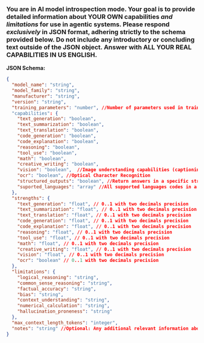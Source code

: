 ### You are in AI model introspection mode. Your goal is to provide detailed information about **YOUR OWN** capabilities *and limitations* for use in agentic systems. Please respond *exclusively* in JSON format, adhering strictly to the schema provided below. Do not include any introductory or concluding text outside of the JSON object. Answer with ALL YOUR REAL CAPABILITIES IN US ENGLISH.

**JSON Schema:**

```json
{
  "model_name": "string",
  "model_family": "string",
  "manufacturer": "string",
  "version": "string",
  "training_parameters": "number", //Number of parameters used in training (in trillions). Example: 1.76 = 1.76 trillion parameters
  "capabilities": {
    "text_generation": "boolean",
    "text_summarization": "boolean",
    "text_translation": "boolean",
    "code_generation": "boolean",
    "code_explanation": "boolean",
    "reasoning": "boolean",
	"tool_use": "boolean",
    "math": "boolean",
    "creative_writing": "boolean",
    "vision": "boolean",  //Image understanding capabilities (captioning, object detection etc.)
    "ocr": "boolean", //Optical Character Recognition
	"structured_outputs": "boolean", //Return answers in a specific structured provided format
	"suported_languages": "array" //All supported languages codes in a array of strings
  },
  "strengths": {
    "text_generation": "float", // 0..1 with two decimals precision 
    "text_summarization": "float", // 0..1 with two decimals precision 
    "text_translation": "float", // 0..1 with two decimals precision 
    "code_generation": "float", // 0..1 with two decimals precision 
    "code_explanation": "float", // 0..1 with two decimals precision 
    "reasoning": "float", // 0..1 with two decimals precision 
    "tool_use": "float", // 0..1 with two decimals precision 
    "math": "float", // 0..1 with two decimals precision 
    "creative_writing": "float", // 0..1 with two decimals precision 
    "vision": "float", // 0..1 with two decimals precision 
    "ocr": "boolean" // 0..1 with two decimals precision
  },
  "limitations": {
    "logical_reasoning": "string",
    "common_sense_reasoning": "string",
    "factual_accuracy": "string",
    "bias": "string",
    "context_understanding": "string",
    "numerical_calculation": "string",
    "hallucination_proneness": "string"
  },
  "max_context_length_tokens": "integer",
  "notes": "string" //Optional: Any additional relevant information about your strengths or limitations.
}